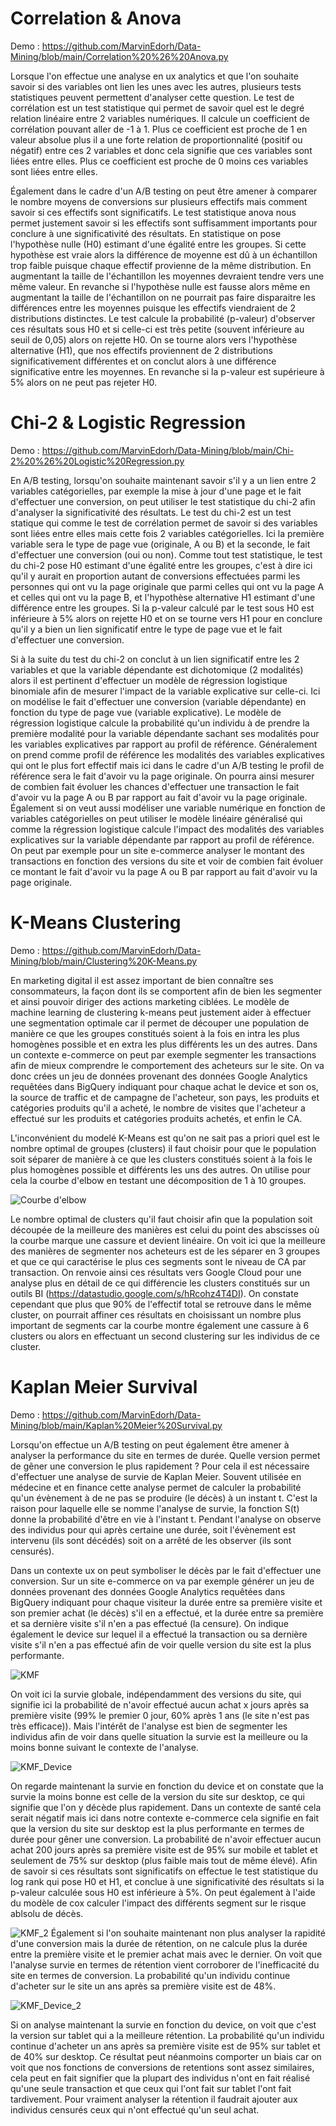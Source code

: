 # Correlation & Anova
Demo : https://github.com/MarvinEdorh/Data-Mining/blob/main/Correlation%20%26%20Anova.py

Lorsque l'on effectue une analyse en ux analytics et que l'on souhaite savoir si des variables ont lien les unes avec les autres, plusieurs tests statistiques peuvent permettent d'analyser cette question. Le test de corrélation est un test statistique qui permet de savoir quel est le degré relation linéaire entre 2 variables numériques. Il calcule un coefficient de corrélation pouvant aller de -1 à 1. Plus ce coefficient est proche de 1 en valeur absolue plus il a une forte relation de proportionnalité (positif ou négatif) entre ces 2 variables et donc cela signifie que ces variables sont liées entre elles. Plus ce coefficient est proche de 0 moins ces variables sont liées entre elles.

Également dans le cadre d'un A/B testing on peut être amener à comparer le nombre moyens de conversions sur plusieurs effectifs mais comment savoir si ces effectifs sont significatifs. Le test statistique anova nous permet justement savoir si les effectifs sont suffisamment importants pour conclure à une significativité des résultats. En statistique on pose l'hypothèse nulle (H0) estimant d'une égalité entre les groupes. Si cette hypothèse est vraie alors la différence de moyenne est dû à un échantillon trop faible puisque chaque effectif provienne de la même distribution. En augmentant la taille de l'échantillon les moyennes devraient tendre vers une même valeur. En revanche si l'hypothèse nulle est fausse alors même en augmentant la taille de l'échantillon on ne pourrait pas faire disparaitre les différences entre les moyennes puisque les effectifs viendraient de 2 distributions distinctes. Le test calcule la probabilité (p-valeur) d'observer ces résultats sous H0 et si celle-ci est très petite (souvent inférieure au seuil de 0,05) alors on rejette H0. On se tourne alors vers l'hypothèse alternative (H1), que nos effectifs proviennent de 2 distributions significativement différentes et on conclut alors à une différence significative entre les moyennes. En revanche si la p-valeur est supérieure à 5% alors on ne peut pas rejeter H0.
# Chi-2 & Logistic Regression 
Demo : https://github.com/MarvinEdorh/Data-Mining/blob/main/Chi-2%20%26%20Logistic%20Regression.py

En A/B testing, lorsqu'on souhaite maintenant savoir s'il y a un lien entre 2 variables catégorielles, par exemple la mise à jour d'une page et le fait d'effectuer une conversion, on peut utiliser le test statistique du chi-2 afin d'analyser la significativité des résultats. Le test du chi-2 est un test statique qui comme le test de corrélation permet de savoir si des variables sont liées entre elles mais cette fois 2 variables catégorielles. Ici la première variable sera le type de page vue (originale, A ou B) et la seconde, le fait d'effectuer une conversion (oui ou non). Comme tout test statistique, le test du chi-2 pose H0 estimant d'une égalité entre les groupes, c'est à dire ici qu'il y aurait en proportion autant de conversions effectuées parmi les personnes qui ont vu la page originale que parmi celles qui ont vu la page A et celles qui ont vu la page B, et l'hypothèse alternative H1 estimant d'une différence entre les groupes. Si la p-valeur calculé par le test sous H0 est inférieure à 5% alors on rejette H0 et on se tourne vers H1 pour en conclure qu'il y a bien un lien significatif entre le type de page vue et le fait d'effectuer une conversion.

Si à la suite du test du chi-2 on conclut à un lien significatif entre les 2 variables et que la variable dépendante est dichotomique (2 modalités) alors il est pertinent d'effectuer un modèle de régression logistique binomiale afin de mesurer l'impact de la variable explicative sur celle-ci. Ici on modélise le fait d'effectuer une conversion (variable dépendante) en fonction du type de page vue (variable explicative). Le modèle de régression logistique calcule la probabilité qu'un individu à de prendre la première modalité pour la variable dépendante sachant ses modalités pour les variables explicatives par rapport au profil de référence. Généralement on prend comme profil de référence les modalités des variables explicatives qui ont le plus fort effectif mais ici dans le cadre d'un A/B testing le profil de référence sera le fait d'avoir vu la page originale. On pourra ainsi mesurer de combien fait évoluer les chances d'effectuer une transaction le fait d'avoir vu la page A ou B par rapport au fait d'avoir vu la page originale.
Également si on veut aussi modéliser une variable numérique en fonction de variables catégorielles on peut utiliser le modèle linéaire généralisé qui comme la régression logistique calcule l'impact des modalités des variables explicatives sur la variable dépendante par rapport au profil de référence. On peut par exemple pour un site e-commerce analyser le montant des transactions en fonction des versions du site et voir de combien fait évoluer ce montant le fait d'avoir vu la page A ou B par rapport au fait d'avoir vu la page originale.
# K-Means Clustering
Demo : https://github.com/MarvinEdorh/Data-Mining/blob/main/Clustering%20K-Means.py

En marketing digital il est assez important de bien connaître ses consommateurs, la façon dont ils se comportent afin de bien les segmenter et ainsi pouvoir diriger des actions marketing ciblées. Le modèle de machine learning de clustering k-means peut justement aider à effectuer une segmentation optimale car il permet de découper une population de manière ce que les groupes constitués soient à la fois en intra les plus homogènes possible et en extra les plus différents les un des autres. Dans un contexte e-commerce on peut par exemple segmenter les transactions afin de mieux comprendre le comportement des acheteurs sur le site. On va donc crées un jeu de données provenant des données Google Analytics requêtées dans BigQuery indiquant pour chaque achat le device et son os, la source de traffic et de campagne de l'acheteur, son pays, les produits et catégories produits qu'il a acheté, le nombre de visites que l'acheteur a effectué sur les produits et catégories produits achetés, et enfin le CA.

L'inconvénient du modelé K-Means est qu'on ne sait pas a priori quel est le nombre optimal de groupes (clusters) il faut choisir pour que le population soit séparer de manière à ce que les clusters constitués soient à la fois le plus homogènes possible et différents les uns des autres. On utilise pour cela la courbe d'elbow en testant une décomposition de 1 à 10 groupes.

![Courbe d'elbow](https://user-images.githubusercontent.com/83826055/129334001-457b71dd-c30f-43de-897e-d2dab6f01a60.png)

Le nombre optimal de clusters qu'il faut choisir afin que la population soit découpée de la meilleure des manières est celui du point des abscisses où la courbe marque une cassure et devient linéaire. On voit ici que la meilleure des manières de segmenter nos acheteurs est de les séparer en 3 groupes et que ce qui caractérise le plus ces segments sont le niveau de CA par transaction. On renvoie ainsi ces résultats vers Google Cloud pour une analyse plus en détail de ce qui différencie les clusters constitués sur un outils BI (https://datastudio.google.com/s/hRcohz4T4DI). On constate cependant que plus que 90% de l'effectif total se retrouve dans le même cluster, on pourrait affiner ces résultats en choisissant un nombre plus important de segments car la courbe montre également une cassure à 6 clusters ou alors en effectuant un second clustering sur les individus de ce cluster.
# Kaplan Meier Survival
Demo : https://github.com/MarvinEdorh/Data-Mining/blob/main/Kaplan%20Meier%20Survival.py

Lorsqu'on effectue un A/B testing on peut également être amener à analyser la performance du site en termes de durée. Quelle version permet de gêner une conversion le plus rapidement ? Pour cela il est nécessaire d'effectuer une analyse de survie de Kaplan Meier. Souvent utilisée en médecine et en finance cette analyse permet de calculer la probabilité qu'un évènement à de ne pas se produire (le décès) à un instant t. C'est la raison pour laquelle elle se nomme l'analyse de survie, la fonction S(t) donne la probabilité d'être en vie à l'instant t. Pendant l'analyse on observe des individus pour qui après certaine une durée, soit l'évènement est intervenu (ils sont décédés) soit on a arrêté de les observer (ils sont censurés).

Dans un contexte ux on peut symboliser le décès par le fait d'effectuer une conversion. Sur un site e-commerce on va par exemple générer un jeu de données provenant des données Google Analytics requêtées dans BigQuery indiquant pour chaque visiteur la durée entre sa première visite et son premier achat (le décès) s'il en a effectué, et la durée entre sa première et sa dernière visite s'il n'en a pas effectué (la censure). On indique également le device sur lequel il a effectué la transaction ou sa dernière visite s'il n'en a pas effectué afin de voir quelle version du site est la plus performante.

![KMF](https://user-images.githubusercontent.com/83826055/129444429-fcef0f33-b30f-4c5c-9b22-af75347ed59e.png)

On voit ici la survie globale, indépendamment des versions du site, qui signifie ici la probabilité de n'avoir effectué aucun achat x jours après sa première visite (99% le premier 0 jour, 60% après 1 ans (le site n'est pas très efficace)). Mais l'intérêt de l'analyse est bien de segmenter les individus afin de voir dans quelle situation la survie est la meilleure ou la moins bonne suivant le contexte de l'analyse.

![KMF_Device](https://user-images.githubusercontent.com/83826055/129444431-0271e2aa-c5cc-4988-9497-2b6b61337bb1.png)

On regarde maintenant la survie en fonction du device et on constate que la survie la moins bonne est celle de la version du site sur desktop, ce qui signifie que l'on y décède plus rapidement. Dans un contexte de santé cela serait négatif mais ici dans notre contexte e-commerce cela signifie en fait que la version du site sur desktop est la plus performante en termes de durée pour gêner une conversion. La probabilité de n'avoir effectuer aucun achat 200 jours après sa première visite est de 95% sur mobile et tablet et seulement de 75% sur desktop (plus faible mais tout de même élevé). Afin de savoir si ces résultats sont significatifs on effectue le test statistique du log rank qui pose H0 et H1, et conclue à une significativité des résultats si la p-valeur calculée sous H0 est inférieure à 5%. On peut également à l'aide du modèle de cox calculer l'impact des différents segment sur le risque ablsolu de décès.

![KMF_2](https://user-images.githubusercontent.com/83826055/129450587-cf45114a-ea53-49d4-b7ee-a1bb04a8b7f3.png)
Également si l'on souhaite maintenant non plus analyser la rapidité d'une conversion mais la durée de rétention, on ne calcule plus la durée entre la première visite et le premier achat mais avec le dernier. On voit que l'analyse survie en termes de rétention vient corroborer de l'inefficacité du site en termes de conversion. La probabilité qu'un individu continue d'acheter sur le site un ans après sa première visite est de 48%.

![KMF_Device_2](https://user-images.githubusercontent.com/83826055/129450589-e52c90a2-8391-4d86-9827-43318689c2ae.png)

Si on analyse maintenant la survie en fonction du device, on voit que c'est la version sur tablet qui a la meilleure rétention. La probabilité qu'un individu continue d'acheter un ans après sa première visite est de 95% sur tablet et de 40% sur desktop. Ce résultat peut néanmoins comporter un biais car on voit que nos fonctions de conversions de retentions sont assez similaires, cela peut en fait signifier que la plupart des individus n'ont en fait réalisé qu'une seule transaction et que ceux qui l'ont fait sur tablet l'ont fait tardivement. Pour vraiment analyser la rétention il faudrait ajouter aux individus censurés ceux qui n'ont effectué qu'un seul achat.
